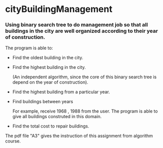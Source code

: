# cityBuildingManagement
### Using binary search tree to do management job so that all buildings in the city are well organized according to their year of construction.

The program is able to:
 * Find the oldest building in the city.
 * Find the highest building in the city. 
   
   (An independent algorithm, since the core of this binary search tree is depend on the year of construction).
 * Find the highest building from a particular year.
 * Find buildings between years
 
   For example, receive 1968 , 1988 from the user. The program is able to give all buildings construted in this domain.
 * Find the total cost to repair buildings.
 
The pdf file "A3" gives the instruction of this assignment from algorithm course.
